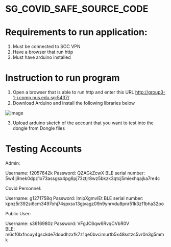 # SG_COVID_SAFE_SOURCE_CODE

# Requirements to run application:

1) Must be connected to SOC VPN
2) Have a browser that run http 
3) Must have arduino installed

# Instruction to run program
1) Open a browser that is able to run http and enter this URL http://group3-1-i.comp.nus.edu.sg:5437/
2) Download Arduino and install the following libraries below

![image](https://user-images.githubusercontent.com/77485021/139622981-094da464-6a2e-4635-837e-39663cfad9ba.png)

3) Upload arduino sketch of the account that you want to test into the dongle from Dongle files

# Testing Accounts

Admin:

Username: f2057642k
Password: QZAGkZcwX
BLE serial number: 5w4lj9nek0dpz1o73assgsx4pg6pj73ztjr8wz5bkzk3qtcj5miexhqajka7re4c


Covid Personnel:

Username: g1271758q
Password: ImipXgmvIEt 
BLE serial number: kpnz5r392si6cm3497ohj74spxsx13gjvagz09n9ynrvdu8pnr51k3zf1bha32po


Public User:

Username: s3616980z
Password: VFgJC6qw6RvqCVbR0V  
BLE: m6cf0lxfncuy4gsckde7doudhzxfk7z1qe0bvcimurtb5x48sstzc5vr0n3g5mmk 
